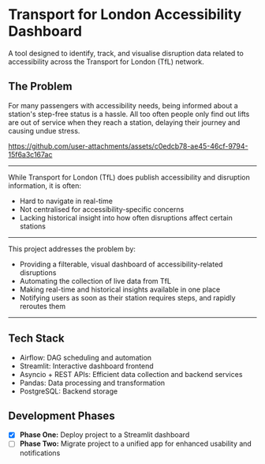# Transport for London Accessibility Dashboard

A tool designed to identify, track, and visualise disruption data related to accessibility across the Transport for London (TfL) network.

## The Problem

For many passengers with accessibility needs, being informed about a station's step-free status is a hassle. All too often people only find out lifts are out of service when they reach a station, delaying their journey and causing undue stress.

https://github.com/user-attachments/assets/c0edcb78-ae45-46cf-9794-15f6a3c167ac

---

While Transport for London (TfL) does publish accessibility and disruption information, it is often:
- Hard to navigate in real-time
- Not centralised for accessibility-specific concerns
- Lacking historical insight into how often disruptions affect certain stations

---

This project addresses the problem by:
- Providing a filterable, visual dashboard of accessibility-related disruptions
- Automating the collection of live data from TfL
- Making real-time and historical insights available in one place
- Notifying users as soon as their station requires steps, and rapidly reroutes them

---

## Tech Stack
- Airflow: DAG scheduling and automation
- Streamlit: Interactive dashboard frontend
- Asyncio + REST APIs: Efficient data collection and backend services
- Pandas: Data processing and transformation
- PostgreSQL: Backend storage

## Development Phases
- [x] **Phase One:** Deploy project to a Streamlit dashboard
- [ ] **Phase Two:** Migrate project to a unified app for enhanced usability and notifications

